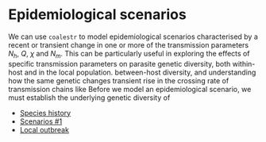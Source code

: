 # Epidemiological scenarios

We can use `coalestr` to model epidemiological scenarios characterised by a recent or transient change in one or more of the transmission parameters $N_h$, $Q$, $\chi$ and $N_m$.  This can be particularly useful in exploring the effects of specific transmission parameters on parasite genetic diversity, both within-host and in the local population.  between-host diversity, and understanding how the same genetic changes   transient rise in the crossing rate of transmission chains like Before we model an epidemiological scenario, we must establish the underlying genetic diversity of 

- [Species history](species_history.ipynb)
- [Scenarios #1](scenario_1.ipynb)
- [Local outbreak](local_outbreak.ipynb)
